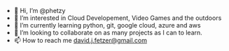 - 👋 Hi, I’m @phetzy
- 👀 I’m interested in Cloud Developement, Video Games and the outdoors
- 🌱 I’m currently learning python, git, google cloud, azure and aws
- 💞️ I’m looking to collaborate on as many projects as I can to learn.
- 📫 How to reach me david.j.fetzer@gmail.com

<!---
phetzy/phetzy is a ✨ special ✨ repository because its `README.md` (this file) appears on your GitHub profile.
You can click the Preview link to take a look at your changes.
--->
